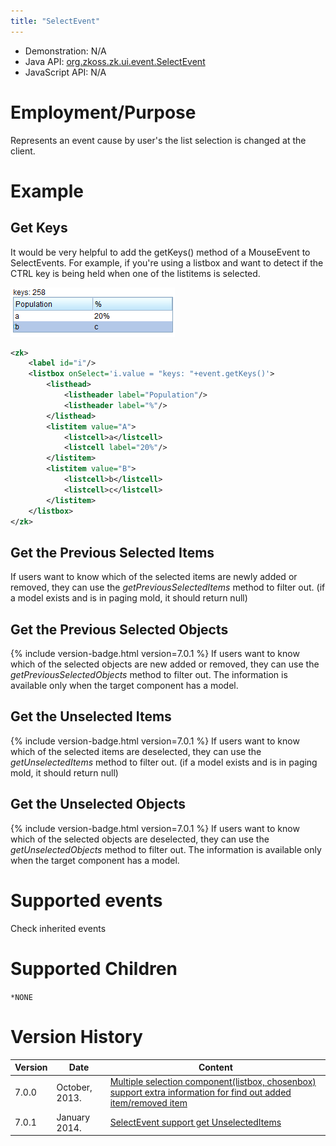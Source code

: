 ```yaml
---
title: "SelectEvent"
---
```



- Demonstration: N/A
- Java API: [org.zkoss.zk.ui.event.SelectEvent](https://www.zkoss.org/javadoc/latest/zk/org/zkoss/zk/ui/event/SelectEvent.html)
- JavaScript API: N/A

# Employment/Purpose

Represents an event cause by user's the list selection is changed at the
client.

# Example

## Get Keys

It would be very helpful to add the getKeys() method of a MouseEvent to
SelectEvents. For example, if you're using a listbox and want to detect
if the CTRL key is being held when one of the listitems is selected.

![](/zk_component_ref/images/ZKComRef_SelectEvent_GetKeys.png)

```xml
<zk>
    <label id="i"/>
    <listbox onSelect='i.value = "keys: "+event.getKeys()'>
        <listhead>
            <listheader label="Population"/>
            <listheader label="%"/>
        </listhead>
        <listitem value="A">
            <listcell>a</listcell>
            <listcell label="20%"/>
        </listitem>
        <listitem value="B">
            <listcell>b</listcell>
            <listcell>c</listcell>
        </listitem>
    </listbox>
</zk>
```

## Get the Previous Selected Items

If users want to know which of the selected items are newly added or
removed, they can use the *getPreviousSelectedItems* method to filter
out. (if a model exists and is in paging mold, it should return null)

## Get the Previous Selected Objects

{% include version-badge.html version=7.0.1 %} If users want to know which of the
selected objects are new added or removed, they can use the
*getPreviousSelectedObjects* method to filter out. The information is
available only when the target component has a model.

## Get the Unselected Items

{% include version-badge.html version=7.0.1 %} If users want to know which of the
selected items are deselected, they can use the *getUnselectedItems*
method to filter out. (if a model exists and is in paging mold, it
should return null)

## Get the Unselected Objects

{% include version-badge.html version=7.0.1 %} If users want to know which of the
selected objects are deselected, they can use the *getUnselectedObjects*
method to filter out. The information is available only when the target
component has a model.

# Supported events

Check inherited events

# Supported Children

`*NONE`



# Version History

| Version | Date           | Content                                                                                                                                                    |
|---------|----------------|------------------------------------------------------------------------------------------------------------------------------------------------------------|
| 7.0.0   | October, 2013. | [Multiple selection component(listbox, chosenbox) support extra information for find out added item/removed item](http://tracker.zkoss.org/browse/ZK-1992) |
| 7.0.1   | January 2014.  | [SelectEvent support get UnselectedItems](http://tracker.zkoss.org/browse/ZK-2089)                                                                         |


